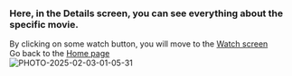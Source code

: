 ### Here, in the Details screen, you can see everything about the specific movie.
By clicking on some watch button, you will move to the [Watch screen](watch_screen_web.md)<br>
Go back to the [Home page](Home_Page_Web.md)<br>
![PHOTO-2025-02-03-01-05-31](https://github.com/user-attachments/assets/8b148655-8dd8-4f38-951e-7d8fe7ce0bab)
